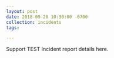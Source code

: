 ```yaml
---
layout: post
date: 2018-09-20 10:30:00 -0700
collection: incidents
tags: 

---
```


Support TEST Incident report details here.
